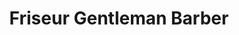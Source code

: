 ---
title: "Friseur Gentleman Barber"
url: /seefeld-tirol/friseur-gentleman-barber/
shop: Friseur
---